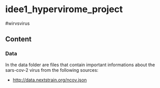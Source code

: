 # idee1_hypervirome_project
#wirvsvirus

## Content

### Data
In the data folder are files that contain important informations about the sars-cov-2 virus from the following sources:

  * http://data.nextstrain.org/ncov.json